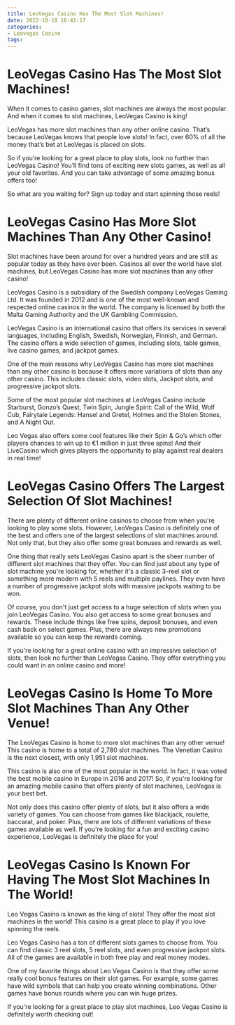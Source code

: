 ```yaml
---
title: LeoVegas Casino Has The Most Slot Machines!
date: 2022-10-18 16:41:17
categories:
- Leovegas Casino
tags:
---
```



#  LeoVegas Casino Has The Most Slot Machines!

When it comes to casino games, slot machines are always the most popular. And when it comes to slot machines, LeoVegas Casino is king!

LeoVegas has more slot machines than any other online casino. That’s because LeoVegas knows that people love slots! In fact, over 60% of all the money that’s bet at LeoVegas is placed on slots.

So if you’re looking for a great place to play slots, look no further than LeoVegas Casino! You’ll find tons of exciting new slots games, as well as all your old favorites. And you can take advantage of some amazing bonus offers too!

So what are you waiting for? Sign up today and start spinning those reels!

#  LeoVegas Casino Has More Slot Machines Than Any Other Casino!

Slot machines have been around for over a hundred years and are still as popular today as they have ever been. Casinos all over the world have slot machines, but LeoVegas Casino has more slot machines than any other casino!

LeoVegas Casino is a subsidiary of the Swedish company LeoVegas Gaming Ltd. It was founded in 2012 and is one of the most well-known and respected online casinos in the world. The company is licensed by both the Malta Gaming Authority and the UK Gambling Commission.

LeoVegas Casino is an international casino that offers its services in several languages, including English, Swedish, Norwegian, Finnish, and German. The casino offers a wide selection of games, including slots, table games, live casino games, and jackpot games.

One of the main reasons why LeoVegas Casino has more slot machines than any other casino is because it offers more variations of slots than any other casino. This includes classic slots, video slots, Jackpot slots, and progressive jackpot slots.

Some of the most popular slot machines at LeoVegas Casino include Starburst, Gonzo’s Quest, Twin Spin, Jungle Spirit: Call of the Wild, Wolf Cub, Fairytale Legends: Hansel and Gretel, Holmes and the Stolen Stones, and A Night Out.

Leo Vegas also offers some cool features like their Spin & Go’s which offer players chances to win up to €1 million in just three spins! And their LiveCasino which gives players the opportunity to play against real dealers in real time!

#  LeoVegas Casino Offers The Largest Selection Of Slot Machines!

There are plenty of different online casinos to choose from when you're looking to play some slots. However, LeoVegas Casino is definitely one of the best and offers one of the largest selections of slot machines around. Not only that, but they also offer some great bonuses and rewards as well.

One thing that really sets LeoVegas Casino apart is the sheer number of different slot machines that they offer. You can find just about any type of slot machine you're looking for, whether it's a classic 3-reel slot or something more modern with 5 reels and multiple paylines. They even have a number of progressive jackpot slots with massive jackpots waiting to be won.

Of course, you don't just get access to a huge selection of slots when you join LeoVegas Casino. You also get access to some great bonuses and rewards. These include things like free spins, deposit bonuses, and even cash back on select games. Plus, there are always new promotions available so you can keep the rewards coming.

If you're looking for a great online casino with an impressive selection of slots, then look no further than LeoVegas Casino. They offer everything you could want in an online casino and more!

#  LeoVegas Casino Is Home To More Slot Machines Than Any Other Venue!

The LeoVegas Casino is home to more slot machines than any other venue! This casino is home to a total of 2,780 slot machines. The Venetian Casino is the next closest, with only 1,951 slot machines.

This casino is also one of the most popular in the world. In fact, it was voted the best mobile casino in Europe in 2016 and 2017! So, if you're looking for an amazing mobile casino that offers plenty of slot machines, LeoVegas is your best bet.

Not only does this casino offer plenty of slots, but it also offers a wide variety of games. You can choose from games like blackjack, roulette, baccarat, and poker. Plus, there are lots of different variations of these games available as well. If you're looking for a fun and exciting casino experience, LeoVegas is definitely the place for you!

#  LeoVegas Casino Is Known For Having The Most Slot Machines In The World!

Leo Vegas Casino is known as the king of slots! They offer the most slot machines in the world! This casino is a great place to play if you love spinning the reels.

Leo Vegas Casino has a ton of different slots games to choose from. You can find classic 3 reel slots, 5 reel slots, and even progressive jackpot slots. All of the games are available in both free play and real money modes.

One of my favorite things about Leo Vegas Casino is that they offer some really cool bonus features on their slot games. For example, some games have wild symbols that can help you create winning combinations. Other games have bonus rounds where you can win huge prizes.

If you're looking for a great place to play slot machines, Leo Vegas Casino is definitely worth checking out!